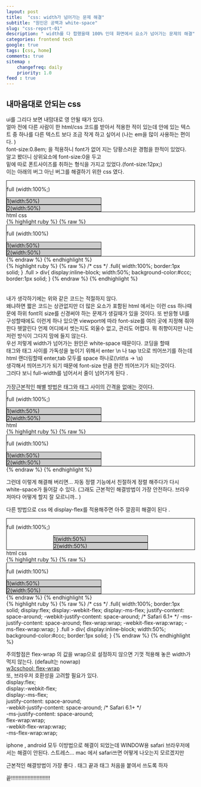 ```yaml
---
layout: post
title:  "css: width가 넘어가는 문제 해결"
subtitle: "원인은 공백과 white-space"
slug: "css-report-01"
description: " width를 다 합했을때 100% 인데 화면에서 요소가 넘어가는 문제의 해결"
categories: frontend tech
google: true
tags: [css, home]
comments: true
sitemap :
	changefreq: daily
	priority: 1.0
feed : true
---
```

<script>
	$(document).ready(function(){
		$(".select_container").areaSelecting(); 		
	})
</script>

## 내마음대로 안되는 css


ui를 그리다 보면 내맘대로 영 안될 때가 있다. <br>
얼마 전에 다른 사람이 한 html/css 코드를 받아서 적용한 적이 있는데
안에 있는 텍스트 중 하나를 다른 텍스트 보다 조금 작게 하고 싶어서 (나는 em을 많이 사용하는 편이다. )<br>
font-size:0.8em; 을 적용하니 font가 없어 지는 당황스러운 경험을 한적이 있었다. <br>
알고 봤더니 상위요소에 font-size:0을 두고 <br>
밑에 따로 폰트사이즈를 취하는 형식을 가지고 있었다.(font-size:12px;)<br>
이는 아래의 버그 아닌 버그를 해결하기 위한 css 였다. <br>

<style>
.full{
	width:100%;
	border:1px solid;
}
.full > p{
	width:100%;
}
.full > div{
	display:inline-block;
	width:50%;
	background-color:#ccc;
	border:1px solid;
}
</style>
<div class='ex-container'>
	<div class='half_area'>
		<div class='full'>
			<p>full (width:100%;)</p>
			<div>1(width:50%)</div>
			<div>2(width:50%)</div>
		</div>
	</div>
	<div class='half_area'>
		<div class='select_container'>
			<div class='btn_area'>
				<a class='btn active' data-area='#html'>html</a>
				<a class='btn' data-area='#css'>css</a>
			</div>
			<div class='box_area'>
				<div class='box' id='html'>
					{% highlight ruby %}
					{% raw %}
	<!--html -->
<div class='full'>
	<p>full (width:100%)</p>
	<div>1(width:50%)</div>
	<div>2(width:50%)</div>
</div>
					{% endraw %}
					{% endhighlight %}
				</div>
				<div class='box' id='css'>
					{% highlight ruby %}
					{% raw %}
/* css */
.full{
width:100%;
border:1px solid;
}
.full > div{
display:inline-block;
width:50%;
background-color:#ccc;
border:1px solid;
}
				{% endraw %}
				{% endhighlight %}
			<!-- -->
					</div>
				</div>
			</div>
		</div>
	</div>
<br>
<br>
내가 생각하기에는 위와 같은 코드는 적절하지 않다. <br>
<!-- -->
왜냐하면 짧은 코드는 상관없지만 더 많은 요소가 포함된 html 에서는 이런 css 하나때문에 하위 font의 size를 신경써야 하는 문제가 생길때가 있을 것이다. 또 반응형 UI를 구성할때에도 이런게 하나 있으면 viewport에 따라 font-size를 여러 곳에 지정해 줘야 한다 헷깔린다 언제 어디에서 썻는지도 외울수 없고, 관리도 어렵다.  
뭐 취향이지만 나는 저런 방식이 그다지 맘에 들지 않는다.

<br>
우선 저렇게 width가 넘어가는 원인은 white-space 때문이다.
코딩을 할때 <br>
태그와 태그 사이를 가독성을 높이기 위해서 enter \n 나 tap \t으로
띄어쓰기를 하는데 <br>
html 랜더링할때 enter,tab 모두를 space 하나로(\n\t\s -> \s) <br>생각해서 띄어쓰기가 되기 때문에 font-size 만큼 한칸 띄어쓰기가 되는것이다. <br>그러다 보니 full-width를 넘어서서 줄이 넘어가게 된다 . <br>
<br>
가장근본적인 해별 방법은 태그와 태그 사이의 간격을 없애는 것이다.
<div class='ex-container'>
	<div class='half_area'>
		<div class='full'>
			<p>full (width:100%;)</p>
			<div>
			1(width:50%)</div><div>
			2(width:50%)</div>
		</div>
	</div>
	<div class='half_area'>
		<div class='select_container'>
			<div class='btn_area'>
				<a class='btn active' data-area='#html2'>html</a>
			</div>
			<div class='box_area'>
				<div class='box' id='html2'>
					{% highlight ruby %}
					{% raw %}
	<!--html -->
<div class='full'>
	<p >full (width:100%)</p>
	<div>
	1(width:50%)</div><div>
	2(width:50%)</div>
</div>
					{% endraw %}
					{% endhighlight %}
				</div>
				</div>
			</div>
		</div>
	</div>

그런데 이렇게 해결해 버리면... 자동 정렬 기능에서 친절하게 정렬 해주다가 다시 white-space가 들어갈 수 있다.
(그래도 근본적인 해결방법이 가장 안전하다. 브라우저마다 어떻게 할지 잘 모르니까..  )


다른 방법으로
css 에 display-flex를 적용해주면
아주 깔끔히 해결이 된다 .

<div class='ex-container'>
	<div class='half_area'>
		<div class='full' style='display:flex; 	
		display:-webkit-flex; 	
		display:-ms-flex;
		justify-content: space-around; -webkit-justify-content: space-around;
		/* Safari 6.1+ */
		 -ms-justify-content: space-around;
		flex-wrap:wrap; -webkit-flex-wrap:wrap; -ms-flex-wrap:wrap; '>
		<p>full (width:100%;)</p>
			<div>1(width:50%)</div>
			<div>2(width:50%)</div>
		</div>
	</div>
	<div class='half_area'>
		<div class='select_container'>
			<div class='btn_area'>
				<a class='btn' data-area='#3html'>html</a>
				<a class='btn active' data-area='#3css'>css</a>
			</div>
			<div class='box_area'>
				<div class='box' id='3html'>
					{% highlight ruby %}
					{% raw %}
	<!--html -->
<div class='full'>
	<p>full (width:100%)</p>
	<div>1(width:50%)</div>
	<div>2(width:50%)</div>
</div>
					{% endraw %}
					{% endhighlight %}
				</div>
				<div class='box' id='3css'>
					{% highlight ruby %}
					{% raw %}
/* css */
.full{
width:100%;
border:1px solid;
display:flex; 	
display:-webkit-flex; 	
display:-ms-flex;
justify-content: space-around; -webkit-justify-content: space-around;
/* Safari 6.1+ */ -ms-justify-content: space-around;
flex-wrap:wrap; -webkit-flex-wrap:wrap; -ms-flex-wrap:wrap;
}
.full > div{
display:inline-block;
width:50%;
background-color:#ccc;
border:1px solid;
}
				{% endraw %}
				{% endhighlight %}
			<!-- -->
					</div>
				</div>
			</div>
		</div>
	</div>


주의할점은 	flex-wrap 의 값을 wrap으로 설정하지 않으면 기껏 적용해 놓은 width가 먹지 않는다. (default는 nowrap)<br>
[w3cschool: flex-wrap](https://www.w3schools.com/cssref/css3_pr_flex-wrap.asp) <br>
또, 브라우저 호환성을 고려할 필요가 있다. <br>
display:flex; 	<br>
display:-webkit-flex; 	<br>
display:-ms-flex;<br>
justify-content: space-around;<br>
 -webkit-justify-content: space-around; /* Safari 6.1+ */<br> -ms-justify-content: space-around;<br>
flex-wrap:wrap;<br> -webkit-flex-wrap:wrap; <br>-ms-flex-wrap:wrap; <br>

iphone , android 모두 이방법으로 해결이 되었는데
WINDOW용 safari 브라우저에서는 해결이 안된다.
스트레스...
mac 에서 safari쓰면 어떻게 나오는지 모르겠지만

근본적인 해결방법이 가장 좋다 .
태그 끝과 태그 처음을 붙여서 쓰도록 하자

끝!!!!!!!!!!!!!!!!!!!!!!!!!!
